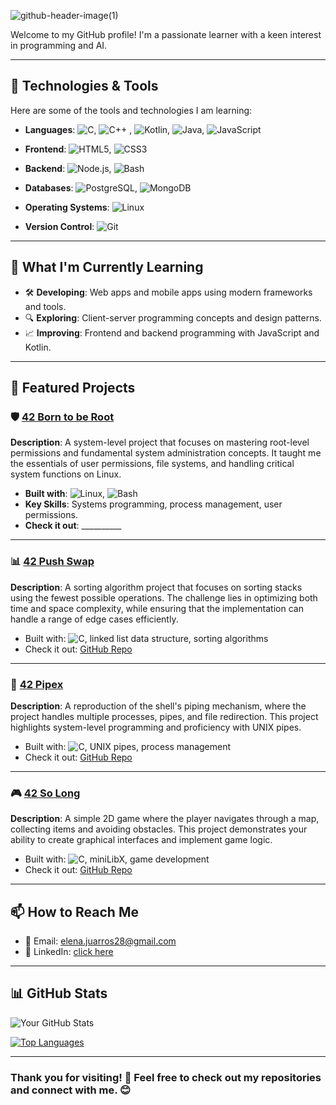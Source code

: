 ![github-header-image(1)](https://github.com/user-attachments/assets/b978317d-c525-4b5c-b028-eaf3b7854ca7)

Welcome to my GitHub profile! I'm a passionate learner with a keen interest in programming and AI.

---

## 🔧 Technologies & Tools

Here are some of the tools and technologies I am learning:

- **Languages**: ![C](https://img.shields.io/badge/-C-A8B9CC?logo=c&logoColor=ffffff&style=flat-square), ![C++](https://img.shields.io/badge/-C++-00599C?logo=c%2B%2B&logoColor=ffffff&style=flat-square) , ![Kotlin](https://img.shields.io/badge/-Kotlin-0095D5?logo=kotlin&logoColor=ffffff&style=flat-square), ![Java](https://img.shields.io/badge/-Java-007396?logo=java&logoColor=ffffff&style=flat-square), ![JavaScript](https://img.shields.io/badge/-JavaScript-F7DF1E?logo=javascript&logoColor=000000&style=flat-square)

- **Frontend**: ![HTML5](https://img.shields.io/badge/-HTML5-E34F26?logo=html5&logoColor=ffffff&style=flat-square), ![CSS3](https://img.shields.io/badge/-CSS3-1572B6?logo=css3&logoColor=ffffff&style=flat-square)

- **Backend**: ![Node.js](https://img.shields.io/badge/-Node.js-339933?logo=node.js&logoColor=ffffff&style=flat-square), ![Bash](https://img.shields.io/badge/-Bash-4EAA25?logo=gnu-bash&logoColor=ffffff&style=flat-square)
- **Databases**: ![PostgreSQL](https://img.shields.io/badge/-PostgreSQL-336791?logo=postgresql&logoColor=ffffff&style=flat-square), ![MongoDB](https://img.shields.io/badge/-MongoDB-47A248?logo=mongodb&logoColor=ffffff&style=flat-square)
- **Operating Systems**: ![Linux](https://img.shields.io/badge/-Linux-FCC624?logo=linux&logoColor=000000&style=flat-square)
- **Version Control**: ![Git](https://img.shields.io/badge/-Git-F05032?logo=git&logoColor=ffffff&style=flat-square)


---

## 🌱 What I'm Currently Learning

- 🛠️ **Developing**: Web apps and mobile apps using modern frameworks and tools.
- 🔍 **Exploring**: Client-server programming concepts and design patterns.
- 📈 **Improving**: Frontend and backend programming with JavaScript and Kotlin.

---

## 🚀 Featured Projects

### 🛡️ [42 Born to be Root](https://github.com/yourusername/42-born-to-be-root)
**Description**: A system-level project that focuses on mastering root-level permissions and fundamental system administration concepts. It taught me the essentials of user permissions, file systems, and handling critical system functions on Linux.

- **Built with**: ![Linux](https://img.shields.io/badge/-Linux-FCC624?logo=linux&logoColor=000000&style=flat-square), ![Bash](https://img.shields.io/badge/-Bash-4EAA25?logo=gnu-bash&logoColor=ffffff&style=flat-square)
- **Key Skills**: Systems programming, process management, user permissions.
- **Check it out**: __________

---

### 📊 [42 Push Swap](https://github.com/yourusername/42-push-swap)
**Description**: A sorting algorithm project that focuses on sorting stacks using the fewest possible operations. The challenge lies in optimizing both time and space complexity, while ensuring that the implementation can handle a range of edge cases efficiently.
- Built with: ![C](https://img.shields.io/badge/-C-A8B9CC?logo=c&logoColor=ffffff&style=flat-square), linked list data structure, sorting algorithms
- Check it out: [GitHub Repo](https://github.com/Eleee28/42-push-swap)

---

### 🔗 [42 Pipex](https://github.com/yourusername/42-pipex)
**Description**: A reproduction of the shell's piping mechanism, where the project handles multiple processes, pipes, and file redirection. This project highlights system-level programming and proficiency with UNIX pipes.
- Built with: ![C](https://img.shields.io/badge/-C-A8B9CC?logo=c&logoColor=ffffff&style=flat-square), UNIX pipes, process management
- Check it out: [GitHub Repo](https://github.com/Eleee28/42-pipex)

---

### 🎮 [42 So Long](https://github.com/yourusername/42-so-long)
**Description**: A simple 2D game where the player navigates through a map, collecting items and avoiding obstacles. This project demonstrates your ability to create graphical interfaces and implement game logic.
- Built with: ![C](https://img.shields.io/badge/-C-A8B9CC?logo=c&logoColor=ffffff&style=flat-square), miniLibX, game development
- Check it out: [GitHub Repo](https://github.com/Eleee28/42-so-long)

---

[//]: # (## 🏆 Achievements & Certifications)

<!-- - 🎓 Completed [Course Name] on [Platform]
- 🥇 Top 10% in [Coding Competition Name]
- 📜 Certified in [Technology] by [Organization]

--- -->

## 📫 How to Reach Me

- 📧 Email: [elena.juarros28@gmail.com](mailto:elena.juarros28@gmail.com)
- 💼 LinkedIn: [click here](https://www.linkedin.com/in/elena-juarros/)
<!-- - 🌐 Portfolio: [Your Portfolio Website](https://yourportfolio.com) -->

---

## 📊 GitHub Stats

![Your GitHub Stats](https://github-readme-stats.vercel.app/api?username=eleee28&show_icons=true&theme=tokyonight)

[![Top Languages](https://github-readme-stats.vercel.app/api/top-langs/?username=eleee28&layout=compact&theme=tokyonight)](https://github.com/eleee28)

---

### Thank you for visiting! 🙏 Feel free to check out my repositories and connect with me. 😊
